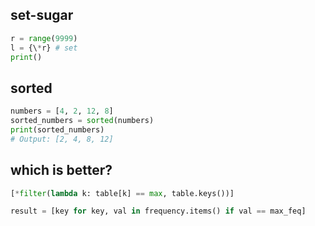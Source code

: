 ## set-sugar

```py
r = range(9999)
l = {\*r} # set
print()
```

## sorted

```py
numbers = [4, 2, 12, 8]
sorted_numbers = sorted(numbers)
print(sorted_numbers)
# Output: [2, 4, 8, 12]
```

## which is better?

```py
[*filter(lambda k: table[k] == max, table.keys())]
```

```py
result = [key for key, val in frequency.items() if val == max_feq]
```

